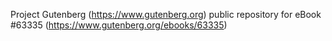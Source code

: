 Project Gutenberg (https://www.gutenberg.org) public repository for eBook #63335 (https://www.gutenberg.org/ebooks/63335)

